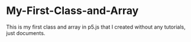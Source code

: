 # My-First-Class-and-Array
This is my first class and array in p5.js that I created without any tutorials, just documents.
